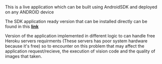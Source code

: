This is a live application which can be built using AndroidSDK and deployed on any ANDROID device 

The SDK application ready version that can be installed directly can be found in this [**link**](https://l.facebook.com/l.php?u=https%3A%2F%2Fdrive.google.com%2Fopen%3Fid%3D1MDKo8pKNkxcYqLpQVlVNtXQVZJs2ulJC%26fbclid%3DIwAR09O1Y72itkbhriTkzu7B8lEvInBIPPOltxjQN_fpgLnUN2regJ3qLtRuQ&h=AT2doKHi8ud6a1td9DQ43D7yK4EHJP1Tv9L5jupDyUoeywtsFB48ICnPPf4QSzPTJqYiFBThnmnvNg3WffriDd0eSjMYt0TUNp_80510qUOo7Id-C_mcXZjZkGbzZC3uJ_BtcQ)

Version of the application implemented in different logic to can handle free Heroku servers requirments (These servers has poor system hardware because it's free) so to encounter on this problem that may affect the application request/recieve, the execution of vision code and the quality of images that taken.
